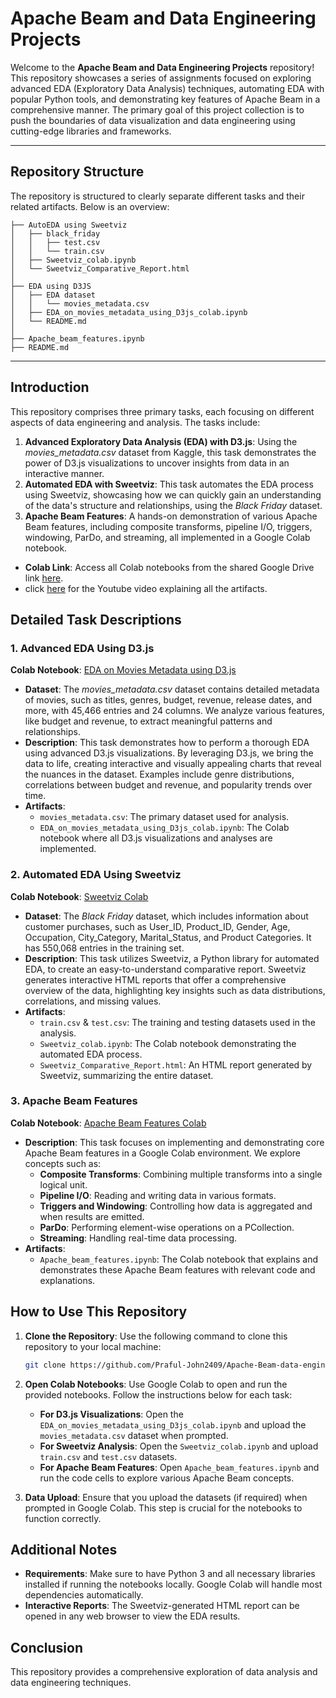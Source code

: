 # Apache Beam and Data Engineering Projects

Welcome to the **Apache Beam and Data Engineering Projects** repository! This repository showcases a series of assignments focused on exploring advanced EDA (Exploratory Data Analysis) techniques, automating EDA with popular Python tools, and demonstrating key features of Apache Beam in a comprehensive manner. The primary goal of this project collection is to push the boundaries of data visualization and data engineering using cutting-edge libraries and frameworks.

---

## Repository Structure

The repository is structured to clearly separate different tasks and their related artifacts. Below is an overview:

```
├── AutoEDA using Sweetviz
│   ├── black_friday
│   │   ├── test.csv
│   │   └── train.csv
│   ├── Sweetviz_colab.ipynb
│   └── Sweetviz_Comparative_Report.html
│
├── EDA using D3JS
│   ├── EDA dataset
│   │   └── movies_metadata.csv
│   ├── EDA_on_movies_metadata_using_D3js_colab.ipynb
│   └── README.md
│
├── Apache_beam_features.ipynb
├── README.md
```

---
## Introduction

This repository comprises three primary tasks, each focusing on different aspects of data engineering and analysis. The tasks include:

1. **Advanced Exploratory Data Analysis (EDA) with D3.js**: Using the *movies_metadata.csv* dataset from Kaggle, this task demonstrates the power of D3.js visualizations to uncover insights from data in an interactive manner.
2. **Automated EDA with Sweetviz**: This task automates the EDA process using Sweetviz, showcasing how we can quickly gain an understanding of the data's structure and relationships, using the *Black Friday* dataset.
3. **Apache Beam Features**: A hands-on demonstration of various Apache Beam features, including composite transforms, pipeline I/O, triggers, windowing, ParDo, and streaming, all implemented in a Google Colab notebook.
- **Colab Link**: Access all Colab notebooks from the shared Google Drive link [here](https://drive.google.com/drive/folders/1aLWV_Fa05_qkf67GlVBfvSiaQOpPD8EE?usp=sharing).
- click [here](https://youtu.be/ayBprkc-cWM) for the Youtube video explaining all the artifacts.
## Detailed Task Descriptions

### 1. Advanced EDA Using D3.js
**Colab Notebook**: [EDA on Movies Metadata using D3.js](https://drive.google.com/drive/folders/1aLWV_Fa05_qkf67GlVBfvSiaQOpPD8EE?usp=sharing)

- **Dataset**: The *movies_metadata.csv* dataset contains detailed metadata of movies, such as titles, genres, budget, revenue, release dates, and more, with 45,466 entries and 24 columns. We analyze various features, like budget and revenue, to extract meaningful patterns and relationships.
- **Description**: This task demonstrates how to perform a thorough EDA using advanced D3.js visualizations. By leveraging D3.js, we bring the data to life, creating interactive and visually appealing charts that reveal the nuances in the dataset. Examples include genre distributions, correlations between budget and revenue, and popularity trends over time.
- **Artifacts**:
  - `movies_metadata.csv`: The primary dataset used for analysis.
  - `EDA_on_movies_metadata_using_D3js_colab.ipynb`: The Colab notebook where all D3.js visualizations and analyses are implemented.

### 2. Automated EDA Using Sweetviz
**Colab Notebook**: [Sweetviz Colab](https://drive.google.com/drive/folders/1aLWV_Fa05_qkf67GlVBfvSiaQOpPD8EE?usp=sharing)

- **Dataset**: The *Black Friday* dataset, which includes information about customer purchases, such as User_ID, Product_ID, Gender, Age, Occupation, City_Category, Marital_Status, and Product Categories. It has 550,068 entries in the training set.
- **Description**: This task utilizes Sweetviz, a Python library for automated EDA, to create an easy-to-understand comparative report. Sweetviz generates interactive HTML reports that offer a comprehensive overview of the data, highlighting key insights such as data distributions, correlations, and missing values.
- **Artifacts**:
  - `train.csv` & `test.csv`: The training and testing datasets used in the analysis.
  - `Sweetviz_colab.ipynb`: The Colab notebook demonstrating the automated EDA process.
  - `Sweetviz_Comparative_Report.html`: An HTML report generated by Sweetviz, summarizing the entire dataset.

### 3. Apache Beam Features
**Colab Notebook**: [Apache Beam Features Colab](https://drive.google.com/drive/folders/1aLWV_Fa05_qkf67GlVBfvSiaQOpPD8EE?usp=sharing)

- **Description**: This task focuses on implementing and demonstrating core Apache Beam features in a Google Colab environment. We explore concepts such as:
  - **Composite Transforms**: Combining multiple transforms into a single logical unit.
  - **Pipeline I/O**: Reading and writing data in various formats.
  - **Triggers and Windowing**: Controlling how data is aggregated and when results are emitted.
  - **ParDo**: Performing element-wise operations on a PCollection.
  - **Streaming**: Handling real-time data processing.
- **Artifacts**:
  - `Apache_beam_features.ipynb`: The Colab notebook that explains and demonstrates these Apache Beam features with relevant code and explanations.

## How to Use This Repository

1. **Clone the Repository**: Use the following command to clone this repository to your local machine:
   ```bash
   git clone https://github.com/Praful-John2409/Apache-Beam-data-engineering-.git
   ```
2. **Open Colab Notebooks**: Use Google Colab to open and run the provided notebooks. Follow the instructions below for each task:
   - **For D3.js Visualizations**: Open the `EDA_on_movies_metadata_using_D3js_colab.ipynb` and upload the `movies_metadata.csv` dataset when prompted.
   - **For Sweetviz Analysis**: Open the `Sweetviz_colab.ipynb` and upload `train.csv` and `test.csv` datasets.
   - **For Apache Beam Features**: Open `Apache_beam_features.ipynb` and run the code cells to explore various Apache Beam concepts.

3. **Data Upload**: Ensure that you upload the datasets (if required) when prompted in Google Colab. This step is crucial for the notebooks to function correctly.

## Additional Notes

- **Requirements**: Make sure to have Python 3 and all necessary libraries installed if running the notebooks locally. Google Colab will handle most dependencies automatically.
- **Interactive Reports**: The Sweetviz-generated HTML report can be opened in any web browser to view the EDA results.


## Conclusion

This repository provides a comprehensive exploration of data analysis and data engineering techniques. 
